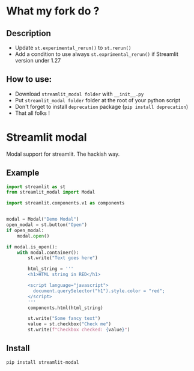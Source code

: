 # What my fork do ?

## Description
- Update ```st.experimental_rerun()``` to ```st.rerun()```
- Add a condition to use always ```st.exprimental_rerun()``` if Streamlit version under 1.27

## How to use:
- Download ```streamlit_modal folder``` with ```__init__.py```
- Put ```streamlit_modal folder``` folder at the root of your python script
- Don't forget to install ```deprecation``` package (```pip install deprecation```)
- That all folks !

# Streamlit modal

Modal support for streamlit. The hackish way.

## Example

```python
import streamlit as st
from streamlit_modal import Modal

import streamlit.components.v1 as components


modal = Modal("Demo Modal")
open_modal = st.button("Open")
if open_modal:
    modal.open()

if modal.is_open():
    with modal.container():
        st.write("Text goes here")

        html_string = '''
        <h1>HTML string in RED</h1>

        <script language="javascript">
          document.querySelector("h1").style.color = "red";
        </script>
        '''
        components.html(html_string)

        st.write("Some fancy text")
        value = st.checkbox("Check me")
        st.write(f"Checkbox checked: {value}")
```

## Install

```shell script
pip install streamlit-modal
```
